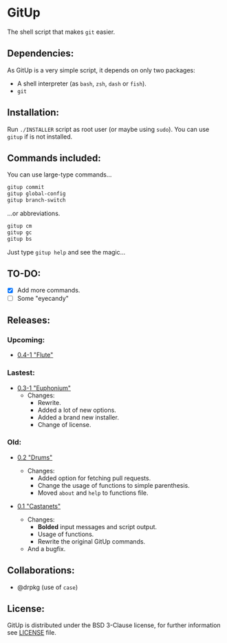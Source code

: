 # GitUp

The shell script that makes `git` easier.

## Dependencies:

As GitUp is a very simple script, it depends on only two packages:

- A shell interpreter (as `bash`, `zsh`, `dash` or `fish`).
- `git`

## Installation:

Run `./INSTALLER` script as root user (or maybe using `sudo`).
You can use `gitup` if is not installed.

## Commands included:

You can use large-type commands...

```sh
gitup commit
gitup global-config
gitup branch-switch
```

...or abbreviations.

```sh
gitup cm
gitup gc
gitup bs
```

Just type `gitup help` and see the magic...

## TO-DO:

- [x] Add more commands.
- [ ] Some "eyecandy"

## Releases:

### Upcoming:

- [0.4-1 "Flute"](www.youtube.com/watch?v=oHg5SJYRHA0 "Soon, my dear son, soon...")

### Lastest:

- [0.3-1 "Euphonium"](https://github.com/feskyde/gitup/releases/tag/v0.3-1 "Big changes are here!")
  - Changes:
    - Rewrite.
    - Added a lot of new options.
    - Added a brand new installer.
    - Change of license.

### Old:

- [0.2 "Drums"](https://github.com/feskyde/gitup/releases/tag/v0.2 "Sorry for this")
  - Changes:
    - Added option for fetching pull requests.
    - Change the usage of functions to simple parenthesis.
    - Moved `about` and `help` to functions file.

- [0.1 "Castanets"](https://github.com/feskyde/gitup/releases/tag/v0.1 "First release!")
  - Changes:
    - **Bolded** input messages and script output.
    - Usage of functions.
    - Rewrite the original GitUp commands.
  - And a bugfix.

## Collaborations:

- @drpkg (use of `case`)

## License:

GitUp is distributed under the BSD 3-Clause license, for further information see [LICENSE](https://github.com/feskyde/gitup/blob/master/LICENSE) file.